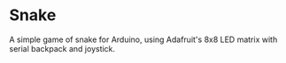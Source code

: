 Snake
=====

A simple game of snake for Arduino, using Adafruit's 8x8 LED matrix with serial backpack and joystick.
